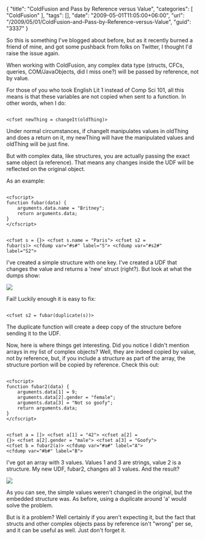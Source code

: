 {
	"title": "ColdFusion and Pass by Reference versus Value",
	"categories": [
		"ColdFusion"
	],
	"tags": [],
	"date": "2009-05-01T11:05:00+06:00",
	"url": "/2009/05/01/ColdFusion-and-Pass-by-Reference-versus-Value",
	"guid": "3337"
}

So this is something I've blogged about before, but as it recently burned a friend of mine, and got some pushback from folks on Twitter, I thought I'd raise the issue again.

When working with ColdFusion, any complex data type (structs, CFCs, queries, COM/JavaObjects, did I miss one?) will be passed by reference, not by value.

For those of you who took English Lit 1 instead of Comp Sci 101, all this means is that these variables are not copied when sent to a function. In other words, when I do:

<code>
&lt;cfset newThing = changeIt(oldThing)&gt;
</code>

Under normal circumstances, if changeIt manipulates values in oldThing and does a return on it, my newThing will have the manipulated values and oldThing will be just fine.

But with complex data, like structures, you are actually passing the exact same object (a reference). That means any changes inside the UDF will be reflected on the original object.

As an example:

<code>
&lt;cfscript&gt;
function fubar(data) {
	arguments.data.name = "Britney";
	return arguments.data;
}
&lt;/cfscript&gt;

&lt;cfset s = {}&gt;
&lt;cfset s.name = "Paris"&gt;
&lt;cfset s2 = fubar(s)&gt;
&lt;cfdump var="#s#" label="S"&gt;
&lt;cfdump var="#s2#" label="S2"&gt;
</code>

I've created a simple structure with one key. I've created a UDF that changes the value and returns a 'new' struct (right?). But look at what the dumps show:

<img src="https://static.raymondcamden.com/images//Picture 410.png">

Fail! Luckily enough it is easy to fix: 

<code>
&lt;cfset s2 = fubar(duplicate(s))&gt;
</code>

The duplicate function will create a deep copy of the structure before sending it to the UDF. 

Now, here is where things get interesting. Did you notice I didn't mention arrays in my list of complex objects? Well, they are indeed copied by value, not by reference, but, if you include a structure as part of the array, the structure portion will be copied by reference. Check this out:

<code>
&lt;cfscript&gt;
function fubar2(data) {
	arguments.data[1] = 9;
	arguments.data[2].gender = "female";
	arguments.data[3] = "Not so goofy";
	return arguments.data;
}
&lt;/cfscript&gt;

&lt;cfset a = []&gt;
&lt;cfset a[1] = "42"&gt;
&lt;cfset a[2] = {}&gt;
&lt;cfset a[2].gender = "male"&gt;
&lt;cfset a[3] = "Goofy"&gt;
&lt;cfset b = fubar2(a)&gt;
&lt;cfdump var="#a#" label="A"&gt;
&lt;cfdump var="#b#" label="B"&gt;
</code>

I've got an array with 3 values. Values 1 and 3 are strings, value 2 is a structure. My new UDF, fubar2, changes all 3 values. And the result?

<img src="https://static.raymondcamden.com/images/cfjedi//Picture 53.png">

As you can see, the simple values weren't changed in the original, but the embedded structure was. As before, using a duplicate around 'a' would solve the problem.

But is it a problem? Well certainly if you aren't expecting it, but the fact that structs and other complex objects pass by reference isn't "wrong" per se, and it can be useful as well. Just don't forget it.